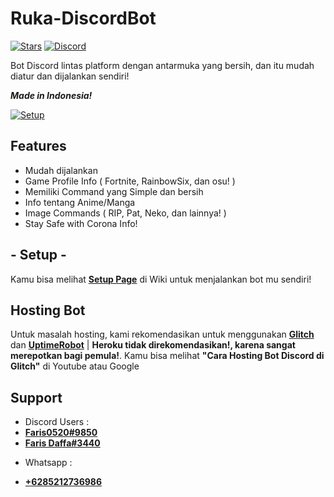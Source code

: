 # Ruka-DiscordBot
[![Stars](https://img.shields.io/github/stars/Faris0520/ruka_DiscordBot.svg)](https://github.com/Faris0520/ruka_DiscordBot/stargazers)
[![Discord](https://discordapp.com/api/guilds/717533401107791933/widget.png)](https://discord.gg/YwV78PM)<br>

Bot Discord lintas platform dengan antarmuka yang bersih, dan itu mudah diatur dan dijalankan sendiri!

_**Made in Indonesia!**_

[![Setup](http://i.imgur.com/VvXYp5j.png)](https://github.com/Faris0520/ruka_DiscordBot/wiki)

## Features
  * Mudah dijalankan
  * Game Profile Info ( Fortnite, RainbowSix, dan osu! )
  * Memiliki Command yang Simple dan bersih
  * Info tentang Anime/Manga
  * Image Commands ( RIP, Pat, Neko, dan lainnya! )
  * Stay Safe with Corona Info!

## - **Setup** -
Kamu bisa melihat [**Setup Page**](https://github.com/Faris0520/ruka_DiscordBot/wiki) di Wiki untuk menjalankan bot mu sendiri!

## Hosting Bot 
Untuk masalah hosting, kami rekomendasikan untuk menggunakan [**Glitch**](https://glitch.com) dan [**UptimeRobot**](https://uptimerobot.com) 
| **Heroku tidak direkomendasikan!, karena sangat merepotkan bagi pemula!**.
Kamu bisa melihat **"Cara Hosting Bot Discord di Glitch"** di Youtube atau Google

## Support 
* Discord Users :
* [**Faris0520#9850**](https://dsc.bio/faris0520)
* [**Faris Daffa#3440**](https://dsc.bio/faris0520)
- Whatsapp :
* [**+6285212736986**](https://wa.me/085212736986)


